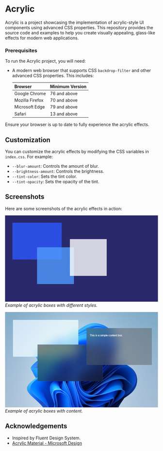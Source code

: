 # Acrylic

Acrylic is a project showcasing the implementation of acrylic-style UI components using advanced CSS properties. This repository provides the source code and examples to help you create visually appealing, glass-like effects for modern web applications.

### Prerequisites

To run the Acrylic project, you will need:

- A modern web browser that supports CSS `backdrop-filter` and other advanced CSS properties. This includes:

  | Browser         | Minimum Version |
  | --------------- | --------------- |
  | Google Chrome   | 76 and above    |
  | Mozilla Firefox | 70 and above    |
  | Microsoft Edge  | 79 and above    |
  | Safari          | 13 and above    |

Ensure your browser is up to date to fully experience the acrylic effects.

## Customization

You can customize the acrylic effects by modifying the CSS variables in `index.css`. For example:

- `--blur-amount`: Controls the amount of blur.
- `--brightness-amount`: Controls the brightness.
- `--tint-color`: Sets the tint color.
- `--tint-opacity`: Sets the opacity of the tint.

## Screenshots

Here are some screenshots of the acrylic effects in action:

![Example 1](screenshots/example1.png)
_Example of acrylic boxes with different styles._

![Example 2](screenshots/example2.png)
_Example of acrylic boxes with content._

## Acknowledgements

- Inspired by Fluent Design System.
- [Acrylic Material - Microsoft Design](https://learn.microsoft.com/en-us/windows/apps/design/style/acrylic)

